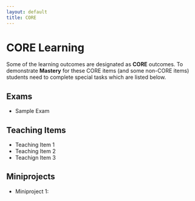 ```yaml
---
layout: default
title: CORE
---
```

# CORE Learning

Some of the learning outcomes are designated as __CORE__ outcomes. To demonstrate __Mastery__ for these CORE items (and some non-CORE items) students need to complete special tasks which are listed below.
## Exams

 - Sample Exam

## Teaching Items 

 - Teaching Item 1
 - Teaching Item 2
 - Teachign Item 3

## Miniprojects

 - Miniproject 1:  
